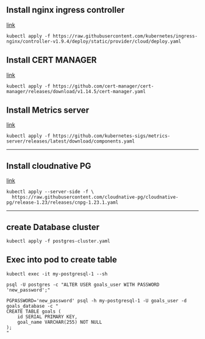 ## Install nginx ingress controller 
[link](https://kubernetes.github.io/ingress-nginx/deploy/#azure)
```
kubectl apply -f https://raw.githubusercontent.com/kubernetes/ingress-nginx/controller-v1.9.4/deploy/static/provider/cloud/deploy.yaml
```

## Install CERT MANAGER
[link](https://cert-manager.io/docs/installation/kubectl/)
```
kubectl apply -f https://github.com/cert-manager/cert-manager/releases/download/v1.14.5/cert-manager.yaml
```

## Install Metrics server
[link](https://github.com/kubernetes-sigs/metrics-server)
```
kubectl apply -f https://github.com/kubernetes-sigs/metrics-server/releases/latest/download/components.yaml
```

************************************************************************************************************************************************************************************


## Install cloudnative PG
[link](https://cloudnative-pg.io/documentation/current/installation_upgrade/)
```
kubectl apply --server-side -f \
  https://raw.githubusercontent.com/cloudnative-pg/cloudnative-pg/release-1.23/releases/cnpg-1.23.1.yaml
```

************************************************************************************************************************************************************************************


## create Database cluster
```
kubectl apply -f postgres-cluster.yaml
```

## Exec into pod to create table
```
kubectl exec -it my-postgresql-1 --sh
```

```
psql -U postgres -c "ALTER USER goals_user WITH PASSWORD 'new_password';"
```

```
PGPASSWORD='new_password' psql -h my-postgresql-1 -U goals_user -d goals_database -c "
CREATE TABLE goals (
    id SERIAL PRIMARY KEY,
    goal_name VARCHAR(255) NOT NULL
);
"
```
